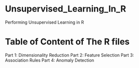 # Unsupervised_Learning_In_R
Performing Unsupervised Learning in R

# Table of Content of The R files
Part 1: Dimensionality Reduction
Part 2: Feature Selection
Part 3: Association Rules
Part 4: Anomaly Detection
